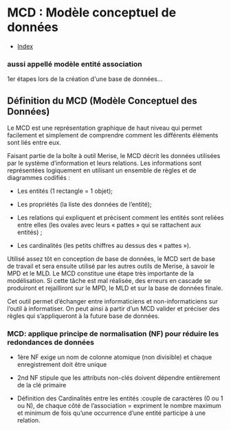 # MCD : Modèle conceptuel de données 

- [Index](/Readme.md)

### aussi appellé modèle entité association

1er étapes lors de la création d'une base de données...

## Définition du MCD (Modèle Conceptuel des Données)

Le MCD est une représentation graphique de haut niveau qui permet facilement et simplement de comprendre comment les différents éléments sont liés entre eux.

Faisant partie de la boîte à outil Merise, le MCD décrit les données utilisées par le système d’information et leurs relations. Les informations sont représentées logiquement en utilisant un ensemble de règles et de diagrammes codifiés :

- Les entités (1 rectangle = 1 objet);


- Les propriétés (la liste des données de l’entité);


- Les relations qui expliquent et précisent comment les entités sont reliées entre elles (les ovales avec leurs « pattes » qui se rattachent aux entités) ;


- Les cardinalités (les petits chiffres au dessus des « pattes »).

Utilisé assez tôt en conception de base de données, le MCD sert de base de travail et sera ensuite utilisé par les autres outils de Merise, à savoir le MPD et le MLD. Le MCD constitue une étape très importante de la modélisation. Si cette tâche est mal réalisée, des erreurs en cascade se produiront et rejailliront sur le MPD, le MLD et sur la base de données finale.

Cet outil permet d’échanger entre informaticiens et non-informaticiens sur l’outil à informatiser. On peut ainsi à partir d’un MCD valider et préciser des règles qui s’appliqueront à la future base de données.

### MCD: applique principe de normalisation (NF) pour réduire les redondances de données

- 1ère NF exige un nom de colonne atomique (non divisible) et chaque enregistrement doit être unique


- 2nd NF stipule que les attributs non-clés doivent dépendre entièrement de la clé primaire
  

- Définition des Cardinalités entre les entités :couple de caractères (0 ou 1 ou N), de chaque côté de l’association = expriment le nombre maximum et minimum de fois qu’une occurrence d’une entité participe à une relation.